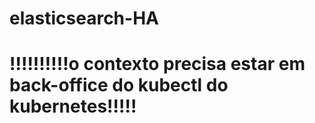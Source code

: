 # elasticsearch-HA

# !!!!!!!!!!o contexto precisa estar em back-office do kubectl do kubernetes!!!!!